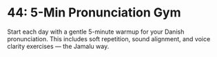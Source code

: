 # 44: 5-Min Pronunciation Gym

Start each day with a gentle 5-minute warmup for your Danish pronunciation. This includes soft repetition, sound alignment, and voice clarity exercises — the Jamalu way.